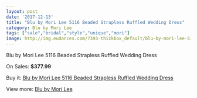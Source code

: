 ```yaml
---
layout: post
date: '2017-12-13'
title: "Blu by Mori Lee 5116 Beaded Strapless Ruffled Wedding Dress"
category: Blu by Mori Lee
tags: ["sale","bridal","style","unique","mori"]
image: http://img.eudances.com/7393-thickbox_default/blu-by-mori-lee-5116-beaded-strapless-ruffled-wedding-dress.jpg
---
```

Blu by Mori Lee 5116 Beaded Strapless Ruffled Wedding Dress

On Sales: **$377.99**
<a href="https://www.eudances.com/en/blu-by-mori-lee/2647-blu-by-mori-lee-5116-beaded-strapless-ruffled-wedding-dress.html"><amp-img layout="responsive" width="600" height="600" src="//img.eudances.com/7393-thickbox_default/blu-by-mori-lee-5116-beaded-strapless-ruffled-wedding-dress.jpg" alt="Blu by Mori Lee 5116 Beaded Strapless Ruffled Wedding Dress 0" /></a>
<a href="https://www.eudances.com/en/blu-by-mori-lee/2647-blu-by-mori-lee-5116-beaded-strapless-ruffled-wedding-dress.html"><amp-img layout="responsive" width="600" height="600" src="//img.eudances.com/7397-thickbox_default/blu-by-mori-lee-5116-beaded-strapless-ruffled-wedding-dress.jpg" alt="Blu by Mori Lee 5116 Beaded Strapless Ruffled Wedding Dress 1" /></a>
<a href="https://www.eudances.com/en/blu-by-mori-lee/2647-blu-by-mori-lee-5116-beaded-strapless-ruffled-wedding-dress.html"><amp-img layout="responsive" width="600" height="600" src="//img.eudances.com/7396-thickbox_default/blu-by-mori-lee-5116-beaded-strapless-ruffled-wedding-dress.jpg" alt="Blu by Mori Lee 5116 Beaded Strapless Ruffled Wedding Dress 2" /></a>
<a href="https://www.eudances.com/en/blu-by-mori-lee/2647-blu-by-mori-lee-5116-beaded-strapless-ruffled-wedding-dress.html"><amp-img layout="responsive" width="600" height="600" src="//img.eudances.com/7395-thickbox_default/blu-by-mori-lee-5116-beaded-strapless-ruffled-wedding-dress.jpg" alt="Blu by Mori Lee 5116 Beaded Strapless Ruffled Wedding Dress 3" /></a>
<a href="https://www.eudances.com/en/blu-by-mori-lee/2647-blu-by-mori-lee-5116-beaded-strapless-ruffled-wedding-dress.html"><amp-img layout="responsive" width="600" height="600" src="//img.eudances.com/7394-thickbox_default/blu-by-mori-lee-5116-beaded-strapless-ruffled-wedding-dress.jpg" alt="Blu by Mori Lee 5116 Beaded Strapless Ruffled Wedding Dress 4" /></a>

Buy it: [Blu by Mori Lee 5116 Beaded Strapless Ruffled Wedding Dress](https://www.eudances.com/en/blu-by-mori-lee/2647-blu-by-mori-lee-5116-beaded-strapless-ruffled-wedding-dress.html "Blu by Mori Lee 5116 Beaded Strapless Ruffled Wedding Dress")

View more: [Blu by Mori Lee](https://www.eudances.com/en/39-blu-by-mori-lee "Blu by Mori Lee")